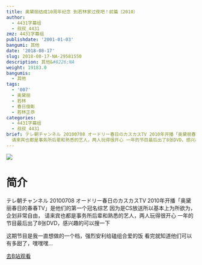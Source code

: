 ```yaml
---
title: 奥黛丽结成10周年纪念 到若林家过夜吧！前篇（2010）
author:
  - 4431字幕组
  - 叔叔_4431
zmz: 4431字幕组
publishdate: '2001-01-03'
bangumi: 其他
date: '2018-08-17'
slug: 2018-08-17-NA-29581550
description: 其他&#8226;NA
weight: 19183.0
bangumis:
  - 其他
tags:
  - '007'
  - 奥黛丽
  - 若林
  - 春日俊彰
  - 若林正恭
categories:
  - 4431字幕组
  - 叔叔_4431
brief: テレ朝チャンネル 20100708 オードリー春日のカスカスTV 2010年开播「奥黛丽春日的春春TV」是他们的第一个冠名综艺 因为是CS放送所以基本上为所欲为，企划非常自由，
  请来宾也都是事务所后辈和熟悉的艺人，两人玩得很开心 一年的节目最后出了8张DVD，感兴趣的可以搜一下 这期节目是我一直想做的一个档，强烈安利给磕组合爱的饭 看完就知道他们可以有多甜了，嘿嘿嘿...
---
```

![](https://i.imgur.com/lhWz0w1.jpg)
# 简介  
テレ朝チャンネル 20100708 オードリー春日のカスカスTV
2010年开播「奥黛丽春日的春春TV」是他们的第一个冠名综艺
因为是CS放送所以基本上为所欲为，企划非常自由，
请来宾也都是事务所后辈和熟悉的艺人，两人玩得很开心
一年的节目最后出了8张DVD，感兴趣的可以搜一下

这期节目是我一直想做的一个档，强烈安利给磕组合爱的饭
看完就知道他们可以有多甜了，嘿嘿嘿...  

[去B站观看](https://www.bilibili.com/video/av29581550/)
 
